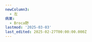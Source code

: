 ```yaml
---
newColumn3:
  - 左
病巣:
  - Broca野
lastmod: '2025-03-03'
last_edited: 2025-02-27T00:00:00.000Z
---
```



